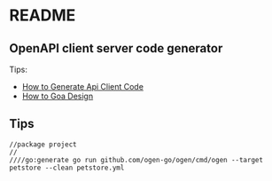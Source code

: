 # README

## OpenAPI client server code generator

Tips:
- [How to Generate Api Client Code]("docs/openapi-generator.md"")
- [How to Goa Design]("docs/goa.md"")
## Tips

```shell
//package project
//
////go:generate go run github.com/ogen-go/ogen/cmd/ogen --target petstore --clean petstore.yml

```